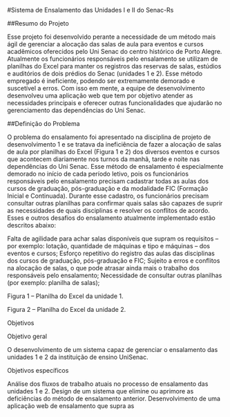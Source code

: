 #Sistema de Ensalamento das Unidades I e II do Senac-Rs


##Resumo do Projeto

Esse projeto foi desenvolvido perante a necessidade de um método mais ágil de gerenciar a alocação das salas de aula para eventos e cursos acadêmicos oferecidos pelo Uni Senac do centro histórico de Porto Alegre. Atualmente os funcionários responsáveis pelo ensalamento se utilizam de planilhas do Excel para manter os registros das reservas de salas, estúdios e auditórios de dois prédios do Senac (unidades 1 e 2). Esse método empregado é ineficiente, podendo ser extremamente demorado e suscetível a erros. Com isso em mente, a equipe de desenvolvimento desenvolveu uma aplicação web que tem por objetivo atender as necessidades principais e oferecer outras funcionalidades que ajudarão no gerenciamento das dependências do Uni Senac.

##Definição do Problema

O problema do ensalamento foi apresentado na disciplina de projeto de desenvolvimento 1 e se tratava da ineficiência de fazer a alocação de salas de aula por planilhas do Excel (Figura 1 e 2) dos diversos eventos e cursos que acontecem diariamente nos turnos da manhã, tarde e noite nas dependências do Uni Senac. Esse método de ensalamento é especialmente demorado no início de cada período letivo, pois os funcionários responsáveis pelo ensalamento precisam cadastrar todas as aulas dos cursos de graduação, pós-graduação e da modalidade FIC (Formação Inicial e Continuada). Durante esse cadastro, os funcionários precisam consultar outras planilhas para confirmar quais salas são capazes de suprir as necessidades de quais disciplinas e resolver os conflitos de acordo. Esses e outros desafios do ensalamento atualmente implementado estão descritos abaixo:


Falta de agilidade para achar salas disponíveis que supram os requisitos – por exemplo:  lotação, quantidade de máquinas e tipo e máquinas – dos eventos e cursos;
Esforço repetitivo do registro das aulas das disciplinas dos cursos de graduação, pós-graduação e FIC;
Sujeito a erros e conflitos na alocação de salas, o que pode atrasar ainda mais o trabalho dos responsáveis pelo ensalamento;
Necessidade de consultar outras planilhas (por exemplo: planilha de salas);




Figura 1 – Planilha do Excel da unidade 1.



Figura 2 – Planilha do Excel da unidade 2.



Objetivos

Objetivo geral

O desenvolvimento de um sistema capaz de gerenciar o ensalamento das unidades 1 e 2 da instituição de ensino UniSenac.

Objetivos específicos

Análise dos fluxos de trabalho atuais no processo de ensalamento das unidades 1 e 2.
Design de um sistema que elimine ou aprimore as deficiências do método de ensalamento anterior.
Desenvolvimento de uma aplicação web de ensalamento que supra as
